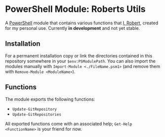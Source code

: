 # PowerShell Module: Roberts Utils

A [PowerShell](https://github.com/PowerShell/PowerShell) module that contains various functions that [I, Robert](https://robert.weiler.one/), created for my personal use. Currently **in development** and not yet stable.

## Installation

For a permanent installation copy or link the directories contained in this repository somewhere in your `$env:PSModulePath`. You can also import the modules manually with `Import-Module <./FileName.psm1>` (and remove them with `Remove-Module <ModuleName>`).

## Functions

The module exports the following functions:

- `Update-GitRepository`
- `Update-GitRepositories`

All exported functions come with an associated help; `Get-Help <FunctionName>` is your friend for now.
